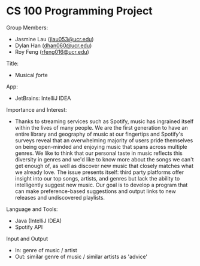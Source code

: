 # CS 100 Programming Project

Group Members:
  - Jasmine Lau (jlau053@ucr.edu)
  - Dylan Han (dhan060@ucr.edu)
  - Roy Feng (rfeng016@ucr.edu)
  
Title:
  - Musical *f*orte
  
App:
  - JetBrains: IntelliJ IDEA
  
Importance and Interest:
  - Thanks to streaming services such as Spotify, music has ingrained itself within the lives of many people. We are the first generation to have an entire library and geography of music at our fingertips and Spotify's surveys reveal that an overwhelming majority of users pride themselves on being open-minded and enjoying music that spans across multiple genres. We like to think that our personal taste in music reflects this diversity in genres and we'd like to know more about the songs we can't get enough of, as well as discover new music that closely matches what we already love. The issue presents itself: third party platforms offer insight into our top songs, artists, and genres but lack the ability to intelligently suggest new music. Our goal is to develop a program that can make preference-based suggestions and output links to new releases and undiscovered playlists.
    
 Language and Tools:
  - Java (IntelliJ IDEA)
  - Spotify API

Input and Output
  - In: genre of music / artist
  - Out: similar genre of music / similar artists as 'advice'

